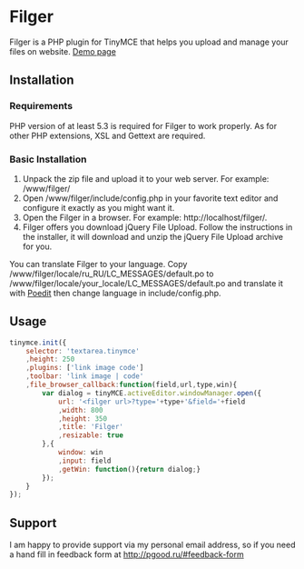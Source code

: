 # Filger
Filger is a PHP plugin for TinyMCE that helps you upload and manage your files on website.  [Demo page](http://pgood.space/filger/)

## Installation
### Requirements
PHP version of at least 5.3 is required for Filger to work properly. As for other PHP extensions, XSL and Gettext are required.

### Basic Installation
1. Unpack the zip file and upload it to your web server. For example: /www/filger/
2. Open /www/filger/include/config.php in your favorite text editor and configure it exactly as you might want it.
3. Open the Filger in a browser. For example: http://localhost/filger/.
4. Filger offers you download jQuery File Upload. Follow the instructions in the installer, it will download and unzip the jQuery File Upload archive for you.

You can translate Filger to your language. Copy /www/filger/locale/ru_RU/LC_MESSAGES/default.po to /www/filger/locale/your_locale/LC_MESSAGES/default.po and translate it with [Poedit](https://poedit.net/) then change language in include/config.php.

## Usage
```js
tinymce.init({
	selector: 'textarea.tinymce'
	,height: 250
	,plugins: ['link image code']
	,toolbar: 'link image | code'
	,file_browser_callback:function(field,url,type,win){
		var dialog = tinyMCE.activeEditor.windowManager.open({
			url: '<filger url>?type='+type+'&field='+field
			,width: 800
			,height: 350
			,title: 'Filger'
			,resizable: true
		},{
			window: win
			,input: field
			,getWin: function(){return dialog;}
		});
	}
});
```

## Support
I am happy to provide support via my personal email address, so if you need a hand fill in feedback form at http://pgood.ru/#feedback-form